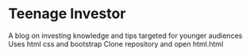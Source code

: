 # Teenage Investor
A blog on investing knowledge and tips targeted for younger audiences
Uses html css and bootstrap
Clone repository and open html.html
